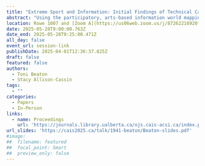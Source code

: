 ```yaml
---
title: "Extreme Sport and Information: Initial Findings of Technical Cave Diver’s Information-Seeking Behaviours"
abstract: "Using the participatory, arts-based information world mapping (IWM) method, this study investigated the information-seeking behaviors of cave divers before, during, and after cave dives. Cave diving is considered an extreme sport, in which technical divers trained in overhead environments penetrate flooded cave systems. 20 participants were interviewed using the IWM technique and semi-structured open-ended questions. Verbatim clean transcriptions and participant maps were coded using thematic content analysis. Participant data suggests cave divers may be intentionally restrictive in their information-sharing behaviors, choosing vetted contacts willing to reciprocate information exchanges."
location: Rowe 1007 and [Zoom A](https://us06web.zoom.us/j/87262218920?pwd=5ioya8nZ6CaAVAsMQuMeC8MpMrUzjG.1)
date: 2025-05-28T9:00:00.763Z
date_end: 2025-05-28T9:25:00.471Z
all_day: false
event_url: session-link
publishDate: 2025-04-01T12:36:37.825Z
draft: false
featured: false
authors:
  - Toni Beaton
  - Stacy Allison-Cassin
tags:
  - ""
categories:
  - Papers
  - In-Person
links:
  - name: Proceedings
    url: 'https://journals.library.ualberta.ca/ojs.cais-acsi.ca/index.php/cais-asci/article/view/1941'
url_slides: 'https://cais2025.ca/talk/1941-beaton/Beaton-slides.pdf'
#image:
##  filename: featured
##  focal_point: Smart
##  preview_only: false
---
```

